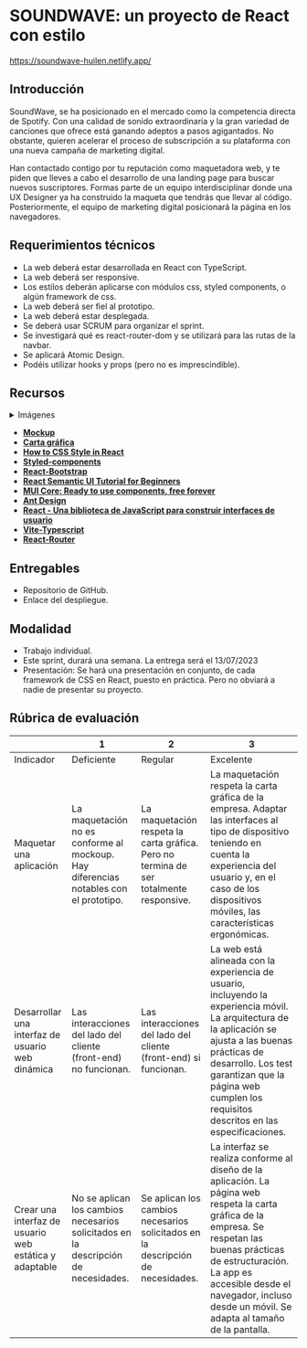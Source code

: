 # SOUNDWAVE: un proyecto de React con estilo
https://soundwave-huilen.netlify.app/
## Introducción

SoundWave, se ha posicionado en el mercado como la competencia directa de Spotify. Con una calidad de sonido extraordinaria y la gran variedad de canciones que ofrece está ganando adeptos a pasos agigantados. No obstante, quieren acelerar el proceso de subscripción a su plataforma con una nueva campaña de marketing digital.

Han contactado contigo por tu reputación como maquetadora web, y te piden que lleves a cabo el desarrollo de una landing page para buscar nuevos suscriptores. Formas parte de un equipo interdisciplinar donde una UX Designer ya ha construido la maqueta que tendrás que llevar al código. Posteriormente, el equipo de marketing digital posicionará la página en los navegadores.

## Requerimientos técnicos

- La web deberá estar desarrollada en React con TypeScript.
- La web deberá ser responsive.
- Los estilos deberán aplicarse con módulos css, styled components, o algún framework de css.
- La web deberá ser fiel al prototipo.
- La web deberá estar desplegada.
- Se deberá usar SCRUM para organizar el sprint.
- Se investigará qué es react-router-dom y se utilizará para las rutas de la navbar.
- Se aplicará Atomic Design.
- Podéis utilizar hooks y props (pero no es imprescindible).

## Recursos

<details>
  <summary>Imágenes</summary>

    - landing-page-girl.png
    - covers.jpg
    - more.svg
    - albums.svg
    - logo.png
    - microphone.svg
    - twitter.svg


</details>

- **[Mockup](https://simplonline-v3-prod.s3.eu-west-3.amazonaws.com/media/file/pdf/46391d6c-b766-4ed3-a121-72c9b2a15960.pdf)**
- **[Carta gráfica](https://simplonline-v3-prod.s3.eu-west-3.amazonaws.com/media/file/pdf/0b528713-7dbc-4261-b4b7-0070dd4e7021.pdf)**
- **[How to CSS Style in React](https://www.robinwieruch.de/react-css-styling/)**
- **[Styled-components](https://styled-components.com/)**
- **[React-Bootstrap](https://react-bootstrap.github.io/)**
- **[React Semantic UI Tutorial for Beginners](https://www.robinwieruch.de/react-semantic-ui-tutorial/)**
- **[MUI Core: Ready to use components, free forever](https://mui.com/core/)**
- **[Ant Design](https://ant.design/)**
- **[React - Una biblioteca de JavaScript para construir interfaces de usuario](https://es.reactjs.org/)**
- **[Vite-Typescript](https://vitejs.dev/guide/)**
- **[React-Router](https://reactrouter.com/en/main/start/overview)**



## Entregables

- Repositorio de GitHub.
- Enlace del despliegue.

## Modalidad

- Trabajo individual.
- Este sprint, durará una semana. La entrega será el 13/07/2023
- Presentación: Se hará una presentación en conjunto, de cada framework de CSS en React, puesto en práctica. Pero no obviará a nadie de presentar su proyecto.

## Rúbrica de evaluación

|  | 1 | 2 | 3 |
| --- | --- | --- | --- |
| Indicador | Deficiente | Regular | Excelente |
| Maquetar una aplicación | La maquetación no es conforme al mockoup. Hay diferencias notables con el prototipo. | La maquetación respeta la carta gráfica. Pero no termina de ser totalmente responsive. | La maquetación respeta la carta gráfica de la empresa. Adaptar las interfaces al tipo de dispositivo teniendo en cuenta la experiencia del usuario y, en el caso de los dispositivos móviles, las características ergonómicas. |
| Desarrollar una interfaz de usuario web dinámica | Las interacciones del lado del cliente (front-end) no funcionan. | Las interacciones del lado del cliente (front-end) si funcionan. | La web está alineada con la experiencia de usuario, incluyendo la experiencia móvil. La arquitectura de la aplicación se ajusta a las buenas prácticas de desarrollo. Los test garantizan que la página web cumplen los requisitos descritos en las especificaciones. |
| Crear una interfaz de usuario web estática y adaptable | No se aplican los cambios necesarios solicitados en la descripción de necesidades. | Se aplican los cambios necesarios solicitados en la descripción de necesidades. | La interfaz se realiza conforme al diseño de la aplicación. La página web respeta la carta gráfica de la empresa. Se respetan las buenas prácticas de estructuración. La app es accesible desde el navegador, incluso desde un móvil. Se adapta al tamaño de la pantalla. |
